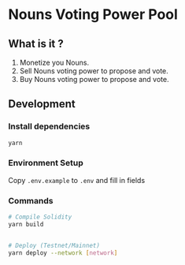 # Nouns Voting Power Pool

## What is it ?

1. Monetize you Nouns.
2. Sell Nouns voting power to propose and vote.
3. Buy Nouns voting power to propose and vote.

## Development

### Install dependencies

```sh
yarn
```

### Environment Setup

Copy `.env.example` to `.env` and fill in fields

### Commands

```sh
# Compile Solidity
yarn build


# Deploy (Testnet/Mainnet)
yarn deploy --network [network]
```
